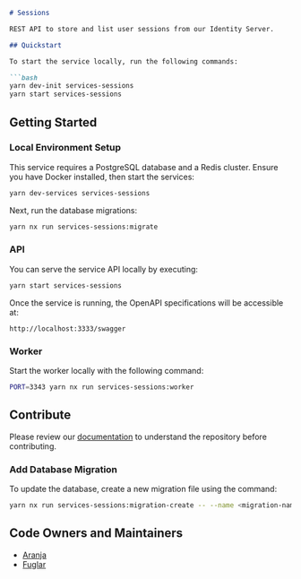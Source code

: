 ```markdown
# Sessions

REST API to store and list user sessions from our Identity Server.

## Quickstart

To start the service locally, run the following commands:

```bash
yarn dev-init services-sessions
yarn start services-sessions
```

## Getting Started

### Local Environment Setup

This service requires a PostgreSQL database and a Redis cluster. Ensure you have Docker installed, then start the services:

```bash
yarn dev-services services-sessions
```

Next, run the database migrations:

```bash
yarn nx run services-sessions:migrate
```

### API

You can serve the service API locally by executing:

```bash
yarn start services-sessions
```

Once the service is running, the OpenAPI specifications will be accessible at:

```text
http://localhost:3333/swagger
```

### Worker

Start the worker locally with the following command:

```bash
PORT=3343 yarn nx run services-sessions:worker
```

## Contribute

Please review our [documentation](https://docs.devland.is) to understand the repository before contributing.

### Add Database Migration

To update the database, create a new migration file using the command:

```bash
yarn nx run services-sessions:migration-create -- --name <migration-name>
```

## Code Owners and Maintainers

- [Aranja](https://github.com/orgs/island-is/teams/aranja/members)
- [Fuglar](https://github.com/orgs/island-is/teams/fuglar/members)
```